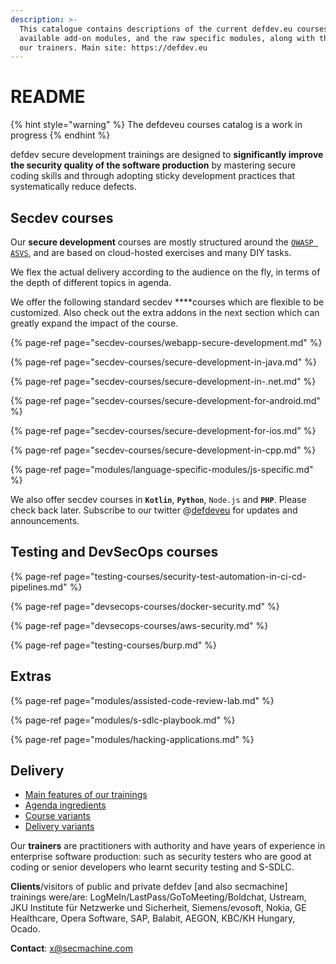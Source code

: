 ```yaml
---
description: >-
  This catalogue contains descriptions of the current defdev.eu courses, the
  available add-on modules, and the raw specific modules, along with the bios of
  our trainers. Main site: https://defdev.eu
---
```


# README

{% hint style="warning" %}
The defdeveu courses catalog is a work in progress
{% endhint %}

defdev secure development trainings are designed to **significantly improve the security quality of the software production** by mastering secure coding skills and through adopting sticky development practices that systematically reduce defects.

## Secdev courses

Our **secure development** courses are mostly structured around the [`OWASP ASVS`](https://github.com/OWASP/ASVS), and are based on cloud-hosted exercises and many DIY tasks.

We flex the actual delivery according to the audience on the fly, in terms of the depth of different topics in agenda.

We offer the following standard secdev ****courses which are flexible to be customized. Also check out the extra addons in the next section which can greatly expand the impact of the course.

{% page-ref page="secdev-courses/webapp-secure-development.md" %}

{% page-ref page="secdev-courses/secure-development-in-java.md" %}

{% page-ref page="secdev-courses/secure-development-in-.net.md" %}

{% page-ref page="secdev-courses/secure-development-for-android.md" %}

{% page-ref page="secdev-courses/secure-development-for-ios.md" %}

{% page-ref page="secdev-courses/secure-development-in-cpp.md" %}

{% page-ref page="modules/language-specific-modules/js-specific.md" %}

We also offer secdev courses in **`Kotlin`**, **`Python`**, `Node.js` and **`PHP`**. Please check back later. Subscribe to our twitter @[defdeveu](https://twitter.com/defdeveu) for updates and announcements.

## Testing and DevSecOps courses

{% page-ref page="testing-courses/security-test-automation-in-ci-cd-pipelines.md" %}

{% page-ref page="devsecops-courses/docker-security.md" %}

{% page-ref page="devsecops-courses/aws-security.md" %}

{% page-ref page="testing-courses/burp.md" %}

## Extras

{% page-ref page="modules/assisted-code-review-lab.md" %}

{% page-ref page="modules/s-sdlc-playbook.md" %}

{% page-ref page="modules/hacking-applications.md" %}

## Delivery

* [Main features of our trainings](delivery/main-features.md)
* [Agenda ingredients](delivery/agenda-ingredients.md)
* [Course variants](delivery/course-variants.md)
* [Delivery variants](delivery/delivery-variants.md)

Our **trainers** are practitioners with authority and have years of experience in enterprise software production: such as security testers who are good at coding or senior developers who learnt security testing and S-SDLC.

**Clients**/visitors of public and private defdev \[and also secmachine\] trainings were/are: LogMeIn/LastPass/GoToMeeting/Boldchat, Ustream, JKU Institute für Netzwerke und Sicherheit, Siemens/evosoft, Nokia, GE Healthcare, Opera Software, SAP, Balabit, AEGON, KBC/KH Hungary, Ocado.

**Contact**: x@secmachine.com

